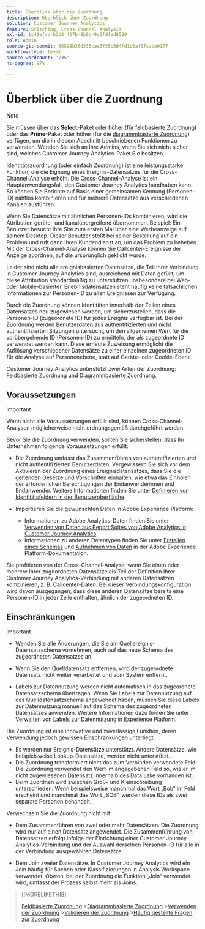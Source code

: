 ```yaml
---
title: Überblick über die Zuordnung
description: Überblick über Zuordnung
solution: Customer Journey Analytics
feature: Stitching, Cross-Channel Analysis
exl-id: 1c42efac-b3d2-437b-8b0b-9c6fdfed8520
role: Admin
source-git-commit: 50599b36d333cae3735c6d4fd1b0af6fcabe9177
workflow-type: tm+mt
source-wordcount: '735'
ht-degree: 97%

---
```


# Überblick über die Zuordnung

>[!NOTE]
>
>Sie müssen über das **Select**-Paket oder höher (für [feldbasierte Zuordnung](fbs.md)) oder das **Prime**-Paket oder höher (für die [diagrammbasierte Zuordnung](gbs.md)) verfügen, um die in diesem Abschnitt beschriebenen Funktionen zu verwenden. Wenden Sie sich an Ihre Admins, wenn Sie sich nicht sicher sind, welches Customer Journey Analytics-Paket Sie besitzen.

Identitätszuordnung (oder einfach Zuordnung) ist eine leistungsstarke Funktion, die die Eignung eines Ereignis-Datensatzes für die Cross-Channel-Analyse erhöht. Die Cross-Channel-Analyse ist ein Hauptanwendungsfall, den Customer Journey Analytics handhaben kann. So können Sie Berichte auf Basis einer gemeinsamen Kennung (Personen-ID) nahtlos kombinieren und für mehrere Datensätze aus verschiedenen Kanälen ausführen.

Wenn Sie Datensätze mit ähnlichen Personen-IDs kombinieren, wird die Attribution geräte- und kanalübergreifend übernommen. Beispiel: Ein Benutzer besucht Ihre Site zum ersten Mal über eine Werbeanzeige auf seinem Desktop. Dieser Benutzer stößt bei seiner Bestellung auf ein Problem und ruft dann Ihren Kundendienst an, um das Problem zu beheben. Mit der Cross-Channel-Analyse können Sie Callcenter-Ereignisse der Anzeige zuordnen, auf die ursprünglich geklickt wurde.

Leider sind nicht alle ereignisbasierten Datensätze, die Teil Ihrer Verbindung in Customer Journey Analytics sind, ausreichend mit Daten gefüllt, um diese Attribution standardmäßig zu unterstützen. Insbesondere bei Web- oder Mobile-basierten Erlebnisdatensätzen steht häufig keine tatsächlichen Informationen zur Personen-ID zu allen Ereignissen zur Verfügung.

Durch die Zuordnung können Identitäten innerhalb der Zeilen eines Datensatzes neu zugewiesen werden, um sicherzustellen, dass die Personen-ID (zugeordnete ID) für jedes Ereignis verfügbar ist. Bei der Zuordnung werden Benutzerdaten aus authentifizierten und nicht authentifizierten Sitzungen untersucht, um den allgemeinen Wert für die vorübergehende ID (Personen-ID) zu ermitteln, der als zugeordnete ID verwendet werden kann. Diese erneute Zuweisung ermöglicht die Auflösung verschiedener Datensätze zu einer einzelnen zugeordneten ID für die Analyse auf Personenebene, statt auf Geräte- oder Cookie-Ebene.

Customer Journey Analytics unterstützt zwei Arten der Zuordnung: [Feldbasierte Zuordnung](fbs.md) und [Diagrammbasierte Zuordnung](gbs.md).

## Voraussetzungen

>[!IMPORTANT]
>
>Wenn nicht alle Voraussetzungen erfüllt sind, können Cross-Channel-Analysen möglicherweise nicht ordnungsgemäß durchgeführt werden.

Bevor Sie die Zuordnung verwenden, sollten Sie sicherstellen, dass Ihr Unternehmen folgende Voraussetzungen erfüllt:

- Die Zuordnung umfasst das Zusammenführen von authentifizierten und nicht authentifizierten Benutzerdaten. Vergewissern Sie sich vor dem Aktivieren der Zuordnung eines Ereignisdatensatzes, dass Sie die geltenden Gesetze und Vorschriften einhalten, wie etwa das Einholen der erforderlichen Berechtigungen der Endanwenderinnen und Endanwender. Weitere Informationen finden Sie unter [Definieren von Identitätsfeldern in der Benutzeroberfläche](https://experienceleague.adobe.com/de/docs/experience-platform/xdm/ui/fields/identity).

- Importieren Sie die gewünschten Daten in Adobe Experience Platform:

   - Informationen zu Adobe Analytics-Daten finden Sie unter [Verwenden von Daten aus Report Suites von Adobe Analytics in Customer Journey Analytics](/help/getting-started/aa-vs-cja/aa-data-in-cja.md). 
   - Informationen zu anderen Datentypen finden Sie unter [Erstellen eines Schemas](https://experienceleague.adobe.com/de/docs/experience-platform/xdm/tutorials/create-schema-ui) und [Aufnehmen von Daten](https://experienceleague.adobe.com/de/docs/experience-platform/ingestion/home) in der Adobe Experience Platform-Dokumentation.

Sie profitieren von der Cross-Channel-Analyse, wenn Sie einen oder mehrere Ihrer zugeordneten Datensätze als Teil der Definition Ihrer Customer Journey Analytics-Verbindung mit anderen Datensätzen kombinieren, z. B. Callcenter-Daten. Bei dieser Verbindungskonfiguration wird davon ausgegangen, dass diese anderen Datensätze bereits eine Personen-ID in jeder Zeile enthalten, ähnlich der zugeordneten ID.


## Einschränkungen

>[!IMPORTANT]
>
>
>- Wenden Sie alle Änderungen, die Sie am Quellereignis-Datensatzschema vornehmen, auch auf das neue Schema des zugeordneten Datensatzes an.
>
>- Wenn Sie den Quelldatensatz entfernen, wird der zugeordnete Datensatz nicht weiter verarbeitet und vom System entfernt.
>
>- Labels zur Datennutzung werden nicht automatisch in das zugeordnete Datensatzschema übertragen. Wenn Sie Labels zur Datennutzung auf das Quelldatensatzschema angewendet haben, müssen Sie diese Labels zur Datennutzung manuell auf das Schema des zugeordneten Datensatzes anwenden. Weitere Informationen dazu finden Sie unter [Verwalten von Labels zur Datennutzung in Experience Platform](https://experienceleague.adobe.com/de/docs/experience-platform/data-governance/labels/overview).

Die Zuordnung ist eine innovative und zuverlässige Funktion, deren Verwendung jedoch gewissen Einschränkungen unterliegt.

- Es werden nur Ereignis-Datensätze unterstützt. Andere Datensätze, wie beispielsweise Lookup-Datensätze, werden nicht unterstützt.
- Die Zuordnung transformiert nicht das zum Verbinden verwendete Feld. Die Zuordnung verwendet den Wert im angegebenen Feld so, wie er im nicht zugewiesenen Datensatz innerhalb des Data Lake vorhanden ist. 
- Beim Zuordnen wird zwischen Groß- und Kleinschreibung unterschieden. Wenn beispielsweise manchmal das Wort „Bob“ im Feld erscheint und manchmal das Wort „BOB“, werden diese IDs als zwei separate Personen behandelt.

Verwechseln Sie die Zuordnung nicht mit:

- Dem Zusammenführen von zwei oder mehr Datensätzen. Die Zuordnung wird nur auf einen Datensatz angewendet. Die Zusammenführung von Datensätzen erfolgt infolge der Einrichtung einer Customer Journey Analytics-Verbindung und der Auswahl derselben Personen-ID für alle in der Verbindung ausgewählten Datensätze.

- Dem Join zweier Datensätze. In Customer Journey Analytics wird ein Join häufig für Suchen oder Klassifizierungen in Analysis Workspace verwendet. Obwohl bei der Zuordnung die Funktion „Join“ verwendet wird, umfasst der Prozess selbst mehr als Joins.

>[!MORELIKETHIS]
>
>[Feldbasierte Zuordnung](fbs.md)
>&#x200B;>[Diagrammbasierte Zuordnung](gbs.md)
>&#x200B;>[Verwenden der Zuordnung](use-stitching.md)
>&#x200B;>[Validieren der Zuordnung](validate.md)
>&#x200B;>[Häufig gestellte Fragen zur Zuordnung](faq.md)

